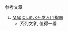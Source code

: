 参考文章

1. [Magic Linux开发入门指南](https://blog.csdn.net/jiajun2001/category_137771.html)
    - 系列文章, 值得一看
